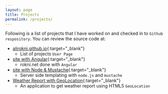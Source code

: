 ```yaml
---
layout: page
title: Projects
permalink: /projects/
---
```


Following is a list of projects that I have worked on and checked in to `Github respository`.
You can review the source code at:

- [alirokni.github.io][gitIo]{:target="_blank"} 
  - List of projects `User Page`
- [site with Angular][angular]{:target="_blank"} 
  - rokni.net done with `Angular`
- [site with Node & Mustache][nodeMustache]{:target="_blank"} 
  - Server side templating with `node.js` and `mustache`
- [Weather Report with GeoLocation][weatherReport]{:target="_blank"} 
  - An application to get weather report using HTML5 `GeoLocation`


[gitRokni]: http://github.com/alirokni/
[gitIo]: https://github.com/alirokni/alirokni.github.io
[angular]: https://github.com/alirokni/angular
[nodeMustache]: https://github.com/alirokni/node-mustache
[weatherReport]: https://github.com/alirokni/weather-geoLocation
